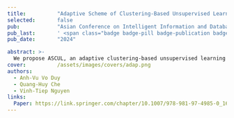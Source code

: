 ```yaml
---
title:          "Adaptive Scheme of Clustering-Based Unsupervised Learning for Person Re-identification"
selected:       false
pub:            "Asian Conference on Intelligent Information and Database Systems (ACIIDS)"
pub_last:       ' <span class="badge badge-pill badge-publication badge-success">Spotlight</span>'
pub_date:       "2024"

abstract: >-
  We propose ASCUL, an adaptive clustering-based unsupervised learning method that dynamically adjusts clustering hyperparameters and representation mining to address issues caused by shrinking cluster density. Extensive experiments demonstrate that ASCUL achieves superior performance compared to state-of-the-art unsupervised person re-ID methods.
cover:          /assets/images/covers/adap.png
authors:
  - Anh-Vu Vo Duy
  - Quang-Huy Che
  - Vinh-Tiep Nguyen 
links:
  Paper: https://link.springer.com/chapter/10.1007/978-981-97-4985-0_16
---
```

